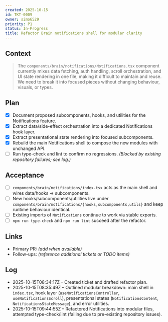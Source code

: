 ```yaml
---
created: 2025-10-15
id: TKT-0009
owner: simo6529
priority: P1
status: In-Progress
title: Refactor Brain notifications shell for modular clarity
---
```


## Context

> The `components/brain/notifications/Notifications.tsx` component currently mixes data fetching, auth handling, scroll orchestration, and UI state rendering in one file, making it difficult to maintain and reuse. We need to break it into focused pieces without changing behaviour, visuals, or types.

## Plan

- [x] Document proposed subcomponents, hooks, and utilities for the Notifications feature.
- [x] Extract data/side-effect orchestration into a dedicated Notifications hook layer.
- [x] Extract presentational state rendering into focused subcomponents.
- [x] Rebuild the main Notifications shell to compose the new modules with unchanged API.
- [ ] Run type-check and lint to confirm no regressions. _(Blocked by existing repository failures; see log.)_

## Acceptance

- [ ] `components/brain/notifications/index.tsx` acts as the main shell and wires data/hooks → subcomponents.
- [ ] New hooks/subcomponents/utilities live under `components/brain/notifications/{hooks,subcomponents,utils}` and keep runtime behaviour identical.
- [ ] Existing imports of `Notifications` continue to work via stable exports.
- [ ] `npm run type-check` and `npm run lint` succeed after the refactor.

## Links

- Primary PR: _(add when available)_
- Follow-ups: _(reference additional tickets or TODO items)_

## Log

- 2025-10-15T08:34:17Z – Created ticket and drafted refactor plan.
- 2025-10-15T08:35:49Z – Outlined modular breakdown: main shell in `index.tsx`, hook layer (`useNotificationsController`, `useNotificationsScroll`), presentational states (`NotificationsContent`, `NotificationsStateMessage`), and error utilities.
- 2025-10-15T09:44:55Z – Refactored Notifications into modular files, attempted type-check/lint (failing due to pre-existing repository issues).
